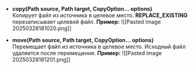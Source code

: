 
- **copy(Path source, Path target, CopyOption... options)**  
	Копирует файл из источника в целевое место.  **REPLACE_EXISTING** перезаписывает целевой файл.
**Пример:**
![[Pasted image 20250328181020.png]]

- **move(Path source, Path target, CopyOption... options)**  
	Перемещает файл из источника в целевое место. Исходный файл удаляется после перемещения.
**Пример:**
![[Pasted image 20250328181201.png]]